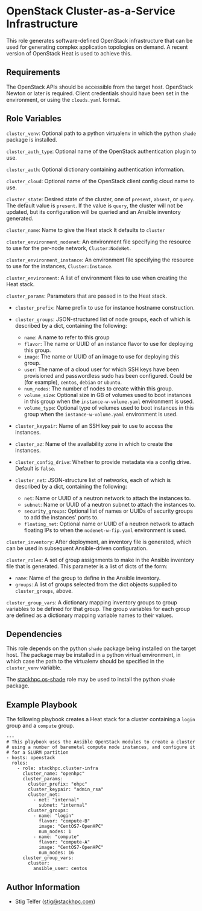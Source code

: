 OpenStack Cluster-as-a-Service Infrastructure
=============================================

This role generates software-defined OpenStack infrastructure that can
be used for generating complex application topologies on demand.
A recent version of OpenStack Heat is used to achieve this.

Requirements
------------

The OpenStack APIs should be accessible from the target host.  OpenStack
Newton or later is required.  Client credentials should have been set
in the environment, or using the `clouds.yaml` format.

Role Variables
--------------

`cluster_venv`: Optional path to a python virtualenv in which the python
`shade` package is installed.

`cluster_auth_type`: Optional name of the OpenStack authentication plugin to
use.

`cluster_auth`: Optional dictionary containing authentication information.

`cluster_cloud`: Optional name of the OpenStack client config cloud name to use.

`cluster_state`: Desired state of the cluster, one of `present`, `absent`, or
`query`.  The default value is `present`. If the value is `query`, the cluster
will not be updated, but its configuration will be queried and an Ansible
inventory generated.

`cluster_name`: Name to give the Heat stack
It defaults to `cluster`

`cluster_environment_nodenet`: An environment file specifying the resource to
use for the per-node network, `Cluster:NodeNet`.

`cluster_environment_instance`: An environment file specifying the resource to
use for the instances, `Cluster:Instance`.

`cluster_environment`: A list of environment files to use when creating the
Heat stack.

`cluster_params`: Parameters that are passed in to the Heat stack.

  * `cluster_prefix`: Name prefix to use for instance hostname construction.

  * `cluster_groups`: JSON-structured list of node groups, each of which is
     described by a dict, containing the following:

    * `name`: A name to refer to this group
    * `flavor`: The name or UUID of an instance flavor to use for deploying this group.
    * `image`: The name or UUID of an image to use for deploying this group.
    * `user`: The name of a cloud user for which SSH keys have been provisioned and
      passwordless sudo has been configured.  Could be (for example), `centos`, `debian`
      or `ubuntu`.
    * `num_nodes`: The number of nodes to create within this group.
    * `volume_size`: Optional size in GB of volumes used to boot instances in
      this group when the `instance-w-volume.yaml` environment is used.
    * `volume_type`: Optional type of volumes used to boot instances in this
      group when the `instance-w-volume.yaml` environment is used.

  * `cluster_keypair`: Name of an SSH key pair to use to access the instances.

  * `cluster_az`: Name of the availability zone in which to create the
    instances.

  * `cluster_config_drive`: Whether to provide metadata via a config drive.
    Default is `false`.

  * `cluster_net`: JSON-structure list of networks, each of which is described
    by a dict, containing the following:

    * `net`: Name or UUID of a neutron network to attach the instances to.
    * `subnet`: Name or UUID of a neutron subnet to attach the instances to.
    * `security_groups`: Optional list of names or UUIDs of security groups to
      add the instances' ports to.
    * `floating_net`: Optional name or UUID of a neutron network to attach
      floating IPs to when the `nodenet-w-fip.yaml` environment is used.

`cluster_inventory`: After deployment, an inventory file is generated,
which can be used in subsequent Ansible-driven configuration.

`cluster_roles`: A set of group assignments to make in the Ansible inventory file
that is generated.  This parameter is a list of dicts of the form:

  * `name`: Name of the group to define in the Ansible inventory.
  * `groups`: A list of groups selected from the dict objects supplied to `cluster_groups`, above.

`cluster_group_vars`: A dictionary mapping inventory groups to group variables
to be defined for that group. The group variables for each group are defined as
a dictionary mapping variable names to their values.

Dependencies
------------

This role depends on the python `shade` package being installed on the target
host. The package may be installed in a python virtual environment, in which
case the path to the virtualenv should be specified in the `cluster_venv`
variable.

The [stackhpc.os-shade](https://galaxy.ansible.com/stackhpc/os-shade/) role may
be used to install the python `shade` package.

Example Playbook
----------------

The following playbook creates a Heat stack for a cluster containing a `login`
group and a `compute` group.

    ---
    # This playbook uses the Ansible OpenStack modules to create a cluster
    # using a number of baremetal compute node instances, and configure it
    # for a SLURM partition
    - hosts: openstack
      roles:
        - role: stackhpc.cluster-infra
          cluster_name: "openhpc"
          cluster_params:
            cluster_prefix: "ohpc"
            cluster_keypair: "admin_rsa"
            cluster_net:
              - net: "internal"
                subnet: "internal"
            cluster_groups:
              - name: "login"
                flavor: "compute-B"
                image: "CentOS7-OpenHPC"
                num_nodes: 1
              - name: "compute"
                flavor: "compute-A"
                image: "CentOS7-OpenHPC"
                num_nodes: 16
          cluster_group_vars:
            cluster:
              ansible_user: centos

Author Information
------------------

- Stig Telfer (<stig@stackhpc.com>)
